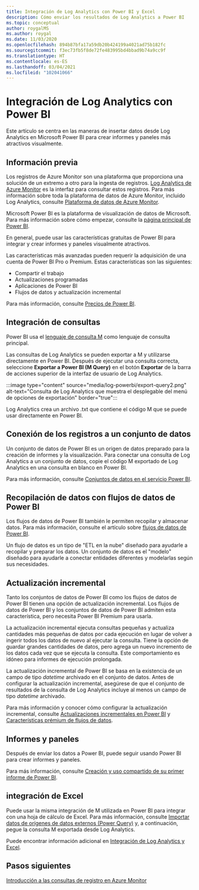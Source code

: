 ```yaml
---
title: Integración de Log Analytics con Power BI y Excel
description: Cómo enviar los resultados de Log Analytics a Power BI
ms.topic: conceptual
author: roygalMS
ms.author: roygal
ms.date: 11/03/2020
ms.openlocfilehash: 894b87bfa17a59db20b424199a4021ad75b182fc
ms.sourcegitcommit: f3ec73fb5f8de72fe483995bd4bbad9b74a9cc9f
ms.translationtype: HT
ms.contentlocale: es-ES
ms.lasthandoff: 03/04/2021
ms.locfileid: "102041066"
---
```

# <a name="log-analytics-integration-with-power-bi"></a>Integración de Log Analytics con Power BI

Este artículo se centra en las maneras de insertar datos desde Log Analytics en Microsoft Power BI para crear informes y paneles más atractivos visualmente. 

## <a name="background"></a>Información previa 

Los registros de Azure Monitor son una plataforma que proporciona una solución de un extremo a otro para la ingesta de registros. [Log Analytics de Azure Monitor](../platform/data-platform.md#) es la interfaz para consultar estos registros. Para más información sobre toda la plataforma de datos de Azure Monitor, incluido Log Analytics, consulte [Plataforma de datos de Azure Monitor](../data-platform.md). 

Microsoft Power BI es la plataforma de visualización de datos de Microsoft. Para más información sobre cómo empezar, consulte la [página principal de Power BI](https://powerbi.microsoft.com/). 


En general, puede usar las características gratuitas de Power BI para integrar y crear informes y paneles visualmente atractivos.

Las características más avanzadas pueden requerir la adquisición de una cuenta de Power BI Pro o Premium. Estas características son las siguientes: 
 - Compartir el trabajo 
 - Actualizaciones programadas
 - Aplicaciones de Power BI 
 - Flujos de datos y actualización incremental 

Para más información, consulte [Precios de Power BI](https://powerbi.microsoft.com/pricing/). 

## <a name="integrating-queries"></a>Integración de consultas  

Power BI usa el [lenguaje de consulta M](/powerquery-m/power-query-m-language-specification/) como lenguaje de consulta principal. 

Las consultas de Log Analytics se pueden exportar a M y utilizarse directamente en Power BI. Después de ejecutar una consulta correcta, seleccione **Exportar a Power BI (M Query)** en el botón **Exportar** de la barra de acciones superior de la interfaz de usuario de Log Analytics.


:::image type="content" source="media/log-powerbi/export-query2.png" alt-text="Consulta de Log Analytics que muestra el desplegable del menú de opciones de exportación" border="true":::

Log Analytics crea un archivo .txt que contiene el código M que se puede usar directamente en Power BI.

## <a name="connecting-your-logs-to-a-dataset"></a>Conexión de los registros a un conjunto de datos 

Un conjunto de datos de Power BI es un origen de datos preparado para la creación de informes y la visualización. Para conectar una consulta de Log Analytics a un conjunto de datos, copie el código M exportado de Log Analytics en una consulta en blanco en Power BI. 

Para más información, consulte [Conjuntos de datos en el servicio Power BI](/power-bi/service-datasets-understand/). 

## <a name="collect-data-with-power-bi-dataflows"></a>Recopilación de datos con flujos de datos de Power BI 

Los flujos de datos de Power BI también le permiten recopilar y almacenar datos. Para más información, consulte el artículo sobre [flujos de datos de Power BI](/power-bi/service-dataflows-overview).

Un flujo de datos es un tipo de "ETL en la nube" diseñado para ayudarle a recopilar y preparar los datos. Un conjunto de datos es el "modelo" diseñado para ayudarle a conectar entidades diferentes y modelarlas según sus necesidades.

## <a name="incremental-refresh"></a>Actualización incremental 

Tanto los conjuntos de datos de Power BI como los flujos de datos de Power BI tienen una opción de actualización incremental. Los flujos de datos de Power BI y los conjuntos de datos de Power BI admiten esta característica, pero necesita Power BI Premium para usarla.  


La actualización incremental ejecuta consultas pequeñas y actualiza cantidades más pequeñas de datos por cada ejecución en lugar de volver a ingerir todos los datos de nuevo al ejecutar la consulta. Tiene la opción de guardar grandes cantidades de datos, pero agrega un nuevo incremento de los datos cada vez que se ejecuta la consulta. Este comportamiento es idóneo para informes de ejecución prolongada.

La actualización incremental de Power BI se basa en la existencia de un campo de tipo *datetime* archivado en el conjunto de datos. Antes de configurar la actualización incremental, asegúrese de que el conjunto de resultados de la consulta de Log Analytics incluye al menos un campo de tipo *datetime* archivado. 

Para más información y conocer cómo configurar la actualización incremental, consulte [Actualizaciones incrementales en Power BI](/power-bi/service-premium-incremental-refresh) y [Características prémium de flujos de datos](/power-bi/service-dataflows-incremental-refresh).

## <a name="reports-and-dashboards"></a>Informes y paneles

Después de enviar los datos a Power BI, puede seguir usando Power BI para crear informes y paneles.

Para más información, consulte [Creación y uso compartido de su primer informe de Power BI](/learn/modules/build-your-first-power-bi-report/).  

## <a name="excel-integration"></a>integración de Excel

Puede usar la misma integración de M utilizada en Power BI para integrar con una hoja de cálculo de Excel. Para más información, consulte [Importar datos de orígenes de datos externos (Power Query)](https://support.microsoft.com/office/import-data-from-external-data-sources-power-query-be4330b3-5356-486c-a168-b68e9e616f5a) y, a continuación, pegue la consulta M exportada desde Log Analytics.

Puede encontrar información adicional en [Integración de Log Analytics y Excel](log-excel.md).

## <a name="next-steps"></a>Pasos siguientes

[Introducción a las consultas de registro en Azure Monitor](./log-query-overview.md)